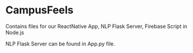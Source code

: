 # CampusFeels
Contains files for our ReactNative App, NLP Flask Server, Firebase Script in Node.js

NLP Flask Server can be found in App.py file.

